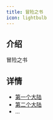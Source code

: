 ```yaml
---
title: 冒险之书
icon: lightbulb
---
```


## 介绍

冒险之书

## 详情

- [第一个大陆](foo/ray.md)
- [第二个大陆](foo/ray1.md)
- ...

